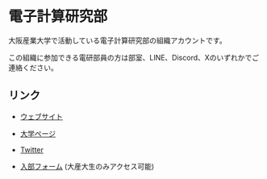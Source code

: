 # 電子計算研究部
大阪産業大学で活動している電子計算研究部の組織アカウントです。

この組織に参加できる電研部員の方は部室、LINE、Discord、Xのいずれかでご連絡ください。

## リンク
- [ウェブサイト](https://osu-denken.github.io/)
- [大学ページ](https://www.osaka-sandai.ac.jp/club_circle/club/233)
- [Twitter](https://x.com/osu_denken)

- [入部フォーム](https://forms.gle/GxCxo72AkMDPt3756) (大産大生のみアクセス可能)

